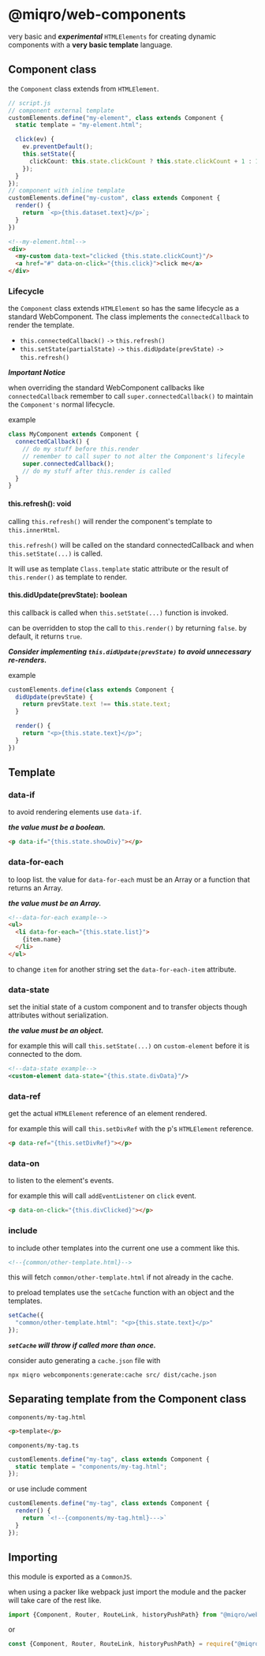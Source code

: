# @miqro/web-components

very basic and ***experimental*** ```HTMLElements``` for creating dynamic components with a **very basic template**
language.

## Component class

the ```Component``` class extends from ```HTMLElement```.

```typescript
// script.js
// component external template
customElements.define("my-element", class extends Component {
  static template = "my-element.html";

  click(ev) {
    ev.preventDefault();
    this.setState({
      clickCount: this.state.clickCount ? this.state.clickCount + 1 : 1
    });
  }
});
// component with inline template
customElements.define("my-custom", class extends Component {
  render() {
    return `<p>{this.dataset.text}</p>`;
  }
})
```

```html
<!--my-element.html-->
<div>
  <my-custom data-text="clicked {this.state.clickCount}"/>
  <a href="#" data-on-click="{this.click}">click me</a>
</div>
```

### Lifecycle

the ```Component``` class extends ```HTMLElement``` so has the same lifecycle as a standard WebComponent. The class
implements the ```connectedCallback``` to render the template.

- ```this.connectedCallback()``` ```->``` ```this.refresh()```
- ```this.setState(partialState)``` ```->``` ```this.didUpdate(prevState)``` ```->``` ```this.refresh()```

***Important Notice***

when overriding the standard WebComponent callbacks like ```connectedCallback``` remember to
call ```super.connectedCallback()```
to maintain the ```Component's``` normal lifecycle.

example

```typescript
class MyComponent extends Component {
  connectedCallback() {
    // do my stuff before this.render
    // remember to call super to not alter the Component's lifecyle
    super.connectedCallback();
    // do my stuff after this.render is called
  }
}
```

#### this.refresh(): void

calling ```this.refresh()``` will render the component's template to ```this.innerHtml```.

```this.refresh()``` will be called on the standard connectedCallback and when ```this.setState(...)``` is called.

It will use as template ```Class.template``` static attribute or the result of ```this.render()``` as template to
render.

#### this.didUpdate(prevState): boolean

this callback is called when ```this.setState(...)``` function is invoked.

can be overridden to stop the call to ```this.render()``` by returning ```false```. by default, it returns ```true```.

***Consider implementing ```this.didUpdate(prevState)``` to avoid unnecessary re-renders.***

example

```typescript
customElements.define(class extends Component {
  didUpdate(prevState) {
    return prevState.text !== this.state.text;
  }

  render() {
    return "<p>{this.state.text}</p>";
  }
})
```

## Template

### data-if

to avoid rendering elements use ```data-if```.

***the value must be a boolean.***

```html
<p data-if="{this.state.showDiv}"></p>
```

### data-for-each

to loop list. the value for ```data-for-each``` must be an Array or a function that returns an Array.

***the value must be an Array.***

```html
<!--data-for-each example-->
<ul>
  <li data-for-each="{this.state.list}">
    {item.name}
  </li>
</ul>
```

to change ```item``` for another string set the ```data-for-each-item``` attribute.

### data-state

set the initial state of a custom component and to transfer objects though attributes without serialization.

***the value must be an object.***

for example this will call ```this.setState(...)``` on ```custom-element``` before it is connected to the dom.

```xml
<!--data-state example-->
<custom-element data-state="{this.state.divData}"/>
```

### data-ref

get the actual ```HTMLElement``` reference of an element rendered.

for example this will call ```this.setDivRef``` with the p's ```HTMLElement``` reference.

```html
<p data-ref="{this.setDivRef}"></p>
```

### data-on

to listen to the element's events.

for example this will call ```addEventListener``` on ```click``` event.

```html
<p data-on-click="{this.divClicked}"></p>
```

### include

to include other templates into the current one use a comment like this.

```html
<!--{common/other-template.html}-->
```

this will fetch ```common/other-template.html``` if not already in the cache.

to preload templates use the ```setCache``` function with an object and the templates.

```typescript
setCache({
  "common/other-template.html": "<p>{this.state.text}</p>"
});
```

***```setCache``` will throw if called more than once.***

consider auto generating a ```cache.json``` file with

```npx miqro webcomponents:generate:cache src/ dist/cache.json```

## Separating template from the Component class

```components/my-tag.html```

```html
<p>template</p>
```

```components/my-tag.ts```

```typescript
customElements.define("my-tag", class extends Component {
  static template = "components/my-tag.html";
});
```

or use include comment

```typescript
customElements.define("my-tag", class extends Component {
  render() {
    return `<!--{components/my-tag.html}--->`
  }
});
```

## Importing

this module is exported as a ```CommonJS```.

when using a packer like webpack just import the module and the packer will take care of the rest like.

```typescript
import {Component, Router, RouteLink, historyPushPath} from "@miqro/web-components";
```

or

```javascript
const {Component, Router, RouteLink, historyPushPath} = require("@miqro/web-components");
```
